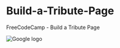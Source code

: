 # Build-a-Tribute-Page
FreeCodeCamp - Build a Tribute Page

<img src = "https://www.google.fr/images/srpr/logo11w.png" title = "google logo" alt = "Google logo">
